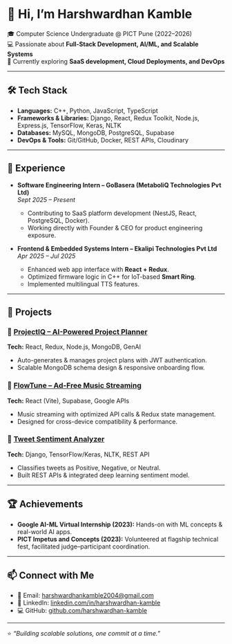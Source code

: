 # 👋 Hi, I’m Harshwardhan Kamble  

🎓 Computer Science Undergraduate @ PICT Pune (2022–2026)  
💻 Passionate about **Full-Stack Development, AI/ML, and Scalable Systems**  
🚀 Currently exploring **SaaS development, Cloud Deployments, and DevOps**  

---

## 🛠️ Tech Stack

- **Languages:** C++, Python, JavaScript, TypeScript  
- **Frameworks & Libraries:** Django, React, Redux Toolkit, Node.js, Express.js, TensorFlow, Keras, NLTK  
- **Databases:** MySQL, MongoDB, PostgreSQL, Supabase  
- **DevOps & Tools:** Git/GitHub, Docker, REST APIs, Cloudinary  

---

## 💼 Experience

- **Software Engineering Intern – GoBasera (MetaboliQ Technologies Pvt Ltd)**  
  _Sept 2025 – Present_  
  - Contributing to SaaS platform development (NestJS, React, PostgreSQL, Docker).  
  - Working directly with Founder & CEO for product engineering exposure.  

- **Frontend & Embedded Systems Intern – Ekalipi Technologies Pvt Ltd**  
  _Apr 2025 – Jul 2025_  
  - Enhanced web app interface with **React + Redux**.  
  - Optimized firmware logic in C++ for IoT-based **Smart Ring**.  
  - Implemented multilingual TTS features.  

---

## 📌 Projects

### 🔹 [ProjectIQ – AI-Powered Project Planner](https://github.com/harshwardhan-kamble/projectiq)  
**Tech:** React, Redux, Node.js, MongoDB, GenAI  
- Auto-generates & manages project plans with JWT authentication.  
- Scalable MongoDB schema design & responsive onboarding flow.  

### 🔹 [FlowTune – Ad-Free Music Streaming](https://flowtune.vercel.app)  
**Tech:** React (Vite), Supabase, Google APIs  
- Music streaming with optimized API calls & Redux state management.  
- Designed for cross-device compatibility & performance.  

### 🔹 [Tweet Sentiment Analyzer](https://github.com/harshwardhan-kamble/tweet-sentiment-analyzer)  
**Tech:** Django, TensorFlow/Keras, NLTK, REST API  
- Classifies tweets as Positive, Negative, or Neutral.  
- Built REST APIs & integrated deep learning sentiment model.  

---

## 🏆 Achievements

- **Google AI-ML Virtual Internship (2023):** Hands-on with ML concepts & real-world AI apps.  
- **PICT Impetus and Concepts (2023):** Volunteered at flagship technical fest, facilitated judge–participant coordination.  

---

## 📫 Connect with Me  

- 📧 Email: [harshwardhankamble2004@gmail.com](mailto:harshwardhankamble2004@gmail.com)  
- 💼 LinkedIn: [linkedin.com/in/harshwardhan-kamble](https://linkedin.com/in/harshwardhan-kamble)  
- 💻 GitHub: [github.com/harshwardhan-kamble](https://github.com/harshwardhan-kamble)  

---
⭐️ _“Building scalable solutions, one commit at a time.”_  
